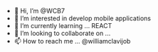 - 👋 Hi, I’m @WCB7
- 👀 I’m interested in develop mobile applications
- 🌱 I’m currently learning ... REACT
- 💞️ I’m looking to collaborate on ... 
- 📫 How to reach me ... @williamclavijob

<!---
WCB7/WCB7 is a ✨ special ✨ repository because its `README.md` (this file) appears on your GitHub profile.
You can click the Preview link to take a look at your changes.
--->
